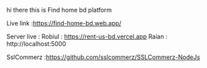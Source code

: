hi there this is Find home bd platform

Live link :https://find-home-bd.web.app/

Server live :
Robiul : https://rent-us-bd.vercel.app
Raian : http://localhost:5000

SslCommerz :https://github.com/sslcommerz/SSLCommerz-NodeJs